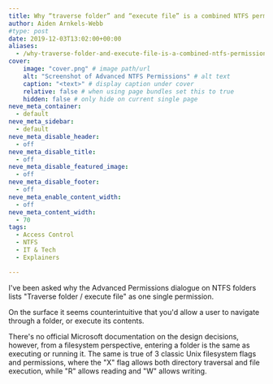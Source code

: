 ```yaml
---
title: Why “traverse folder” and “execute file” is a combined NTFS permission
author: Aiden Arnkels-Webb
#type: post
date: 2019-12-03T13:02:00+00:00
aliases:
  - /why-traverse-folder-and-execute-file-is-a-combined-ntfs-permission/
cover:
    image: "cover.png" # image path/url
    alt: "Screenshot of Advanced NTFS Permissions" # alt text
    caption: "<text>" # display caption under cover
    relative: false # when using page bundles set this to true
    hidden: false # only hide on current single page
neve_meta_container:
  - default
neve_meta_sidebar:
  - default
neve_meta_disable_header:
  - off
neve_meta_disable_title:
  - off
neve_meta_disable_featured_image:
  - off
neve_meta_disable_footer:
  - off
neve_meta_enable_content_width:
  - off
neve_meta_content_width:
  - 70
tags:
  - Access Control
  - NTFS
  - IT & Tech
  - Explainers

---
```

I've been asked why the Advanced Permissions dialogue on NTFS folders lists "Traverse folder / execute file" as one single permission.

On the surface it seems counterintuitive that you'd allow a user to navigate through a folder, or execute its contents.

There's no official Microsoft documentation on the design decisions, however, from a filesystem perspective, entering a folder is the same as executing or running it. The same is true of 3 classic Unix filesystem flags and permissions, where the "X" flag allows both directory traversal and file execution, while "R" allows reading and "W" allows writing.
